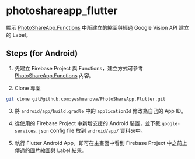 # photoshareapp_flutter

顯示 [PhotoShareApp.Functions](https://github.com/yeshuanova/PhotoShareApp.Functions) 中所建立的縮圖與經過 Google Vision API 建立的 Label。

## Steps (for Android)

1. 先建立 Firebase Project 與 Functions，建立方式可參考 [PhotoShareApp.Functions](https://github.com/yeshuanova/PhotoShareApp.Functions) 內容。

2. Clone 專案

```bash
git clone git@github.com:yeshuanova/PhotoShareApp.Flutter.git
```

3. 將 `android/app/build.gradle` 中的 `applicationId` 修改為自己的 App ID。

4. 從使用的 Firebase Project 中新增支援的 Android 裝置，並下載 `google-services.json` config file 放到 `android/app/` 資料夾中。

5. 執行 Flutter Android App，即可在主畫面中看到 Firebase Project 中之前上傳過的圖片縮圖與 Label 結果。
